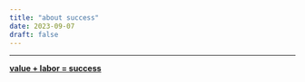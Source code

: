 ```yaml
---
title: "about success"
date: 2023-09-07
draft: false
---
```


***

[**value + labor = success**](https://quran.com/103/3)